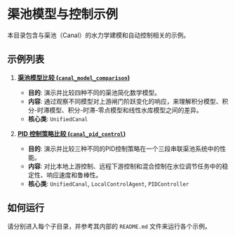 # 渠池模型与控制示例

本目录包含与渠池（Canal）的水力学建模和自动控制相关的示例。

## 示例列表

1.  **[渠池模型比较 (`canal_model_comparison`)](./canal_model_comparison/README.md)**
    -   **目的**: 演示并比较四种不同的渠池简化数学模型。
    -   **内容**: 通过观察不同模型对上游闸门阶跃变化的响应，来理解积分模型、积分-时滞模型、积分-时滞-零点模型和线性水库模型之间的差异。
    -   **核心类**: `UnifiedCanal`

2.  **[PID 控制策略比较 (`canal_pid_control`)](./canal_pid_control/README.md)**
    -   **目的**: 演示并比较三种不同的PID控制策略在一个三段串联渠池系统中的性能。
    -   **内容**: 对比本地上游控制、远程下游控制和混合控制在水位调节任务中的稳定性、响应速度和鲁棒性。
    -   **核心类**: `UnifiedCanal`, `LocalControlAgent`, `PIDController`

## 如何运行

请分别进入每个子目录，并参考其内部的 `README.md` 文件来运行各个示例。
